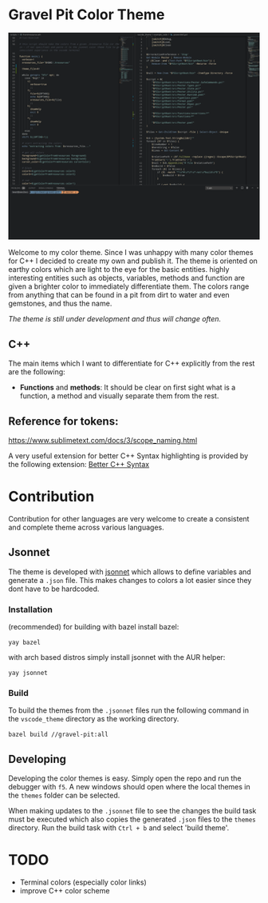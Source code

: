 # Gravel Pit Color Theme

![gravel-pit example](image.png)

Welcome to my color theme. Since I was unhappy with many color themes for C++ I decided to create my own and publish it.
The theme is oriented on earthy colors which are light to the eye for the basic entities. highly interesting entities such as objects, variables, methods and function are given a brighter color to immediately differentiate them.
The colors range from anything that can be found in a pit from dirt to water and even gemstones, and thus the name.

_The theme is still under development and thus will change often._

## C++
The main items which I want to differentiate for C++ explicitly from the rest are the following:
* **Functions** and **methods**:
It should be clear on first sight what is a function, a method and visually separate them from the rest.


## Reference for tokens:
https://www.sublimetext.com/docs/3/scope_naming.html

A very useful extension for better C++ Syntax highlighting is provided by the following extension:
[Better C++ Syntax](https://marketplace.visualstudio.com/items?itemName=jeff-hykin.better-cpp-syntax)

# Contribution
Contribution for other languages are very welcome to create a consistent and complete theme across various languages.

## Jsonnet
The theme is developed with [jsonnet](https://jsonnet.org/learning/tutorial.html) which allows to define variables and generate a `.json` file. This makes changes to colors a lot easier since they dont have to be hardcoded.

### Installation
(recommended) for building with bazel install bazel:
```
yay bazel
```

with arch based distros simply install jsonnet with the AUR helper:
```
yay jsonnet
```

### Build
To build the themes from the `.jsonnet` files run the following command in the `vscode_theme` directory as the working directory.
```
bazel build //gravel-pit:all
```

## Developing
Developing the color themes is easy. Simply open the repo and run the debugger with `f5`. A new windows should open where the local themes in the `themes` folder can be selected.

When making updates to the `.jsonnet` file to see the changes the build task must be executed which also copies the generated `.json` files to the `themes` directory. Run the build task with `Ctrl + b` and select 'build theme'.


# TODO
 - Terminal colors (especially color links)
 - improve C++ color scheme
